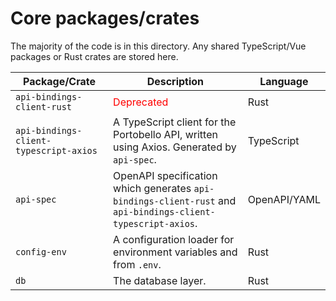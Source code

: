 # Core packages/crates

The majority of the code is in this directory. Any shared TypeScript/Vue packages or Rust crates are stored here.

| Package/Crate | Description | Language |
|---------------|-------------|----------|
| `api-bindings-client-rust` | <span style="color: red;">Deprecated</span> | Rust |
| `api-bindings-client-typescript-axios` | A TypeScript client for the Portobello API, written using Axios. Generated by `api-spec`. | TypeScript |
| `api-spec` | OpenAPI specification which generates `api-bindings-client-rust` and `api-bindings-client-typescript-axios`. | OpenAPI/YAML |
| `config-env` | A configuration loader for environment variables and from `.env`. | Rust |
| `db` | The database layer. | Rust |
